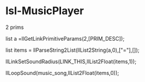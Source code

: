 # lsl-MusicPlayer

2 prims

list a =llGetLinkPrimitiveParams(2,[PRIM_DESC]);

list items = llParseString2List(llList2String(a,0),["="],[]);
  
llLinkSetSoundRadius(LINK_THIS,llList2Float(items,1));

llLoopSound(music_song,llList2Float(items,0));
